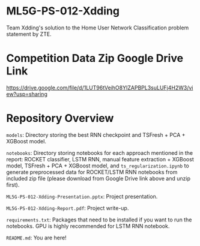 # ML5G-PS-012-Xdding
Team Xdding's solution to the Home User Network Classification problem statement by ZTE.

# Competition Data Zip Google Drive Link
https://drive.google.com/file/d/1LUT96tVeihO8YIZAPBPL3suLUFj4H2W3/view?usp=sharing

# Repository Overview
`models`: Directory storing the best RNN checkpoint and TSFresh + PCA + XGBoost model.

`notebooks`: Directory storing notebooks for each approach mentioned in the report: ROCKET classifier, LSTM RNN, manual feature extraction + XGBoost model, TSFresh + PCA + XGBoost model, and `ts_regularization.ipynb` to generate preprocessed data for ROCKET/LSTM RNN notebooks from included zip file (please download from Google Drive link above and unzip first).

`ML5G-PS-012-Xdding-Presentation.pptx`: Project presentation.

`ML5G-PS-012-Xdding-Report.pdf`: Project write-up.

`requirements.txt`: Packages that need to be installed if you want to run the notebooks. GPU is highly recommended for LSTM RNN notebook.

`README.md`: You are here!
